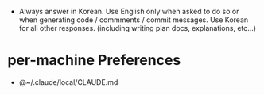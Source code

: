 * Always answer in Korean.
Use English only when asked to do so or when generating code / commments / commit messages.
Use Korean for all other responses. (including writing plan docs, explanations, etc...)

# per-machine Preferences
* @~/.claude/local/CLAUDE.md
